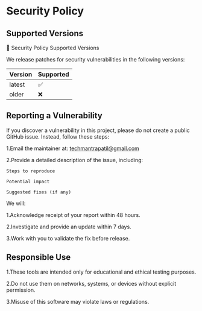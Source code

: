 # Security Policy

## Supported Versions

🔐 Security Policy
Supported Versions

We release patches for security vulnerabilities in the following versions:

| Version | Supported          |
| ------- | ------------------ |
| latest  | :white_check_mark: |
| older   | :x:                |



## Reporting a Vulnerability

If you discover a vulnerability in this project, please do not create a public GitHub issue.
Instead, follow these steps:

1.Email the maintainer at: techmantrapatil@gmail.com

2.Provide a detailed description of the issue, including:

    Steps to reproduce

    Potential impact

    Suggested fixes (if any)

We will:

1.Acknowledge receipt of your report within 48 hours.

2.Investigate and provide an update within 7 days.

3.Work with you to validate the fix before release.

## Responsible Use

1.These tools are intended only for educational and ethical testing purposes.

2.Do not use them on networks, systems, or devices without explicit permission.

3.Misuse of this software may violate laws or regulations.
